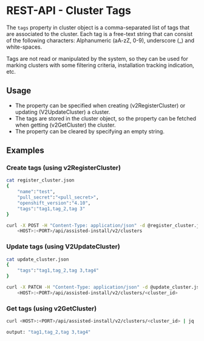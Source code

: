 # REST-API - Cluster Tags

The `tags` property in cluster object is a comma-separated list of tags that are associated to the cluster. Each tag is a free-text string that can consist of the following characters:
Alphanumeric (aA-zZ, 0-9), underscore (\_) and white-spaces.

Tags are not read or manipulated by the system, so they can be used for marking clusters with some filtering criteria, installation tracking indication, etc.

## Usage

- The property can be specified when creating (v2RegisterCluster) or updating (V2UpdateCluster) a cluster.
- The tags are stored in the cluster object, so the property can be fetched when getting (v2GetCluster) the cluster.
- The property can be cleared by specifying an empty string.

## Examples

### Create tags (using v2RegisterCluster)

```bash
cat register_cluster.json
{
    "name":"test",
    "pull_secret":"<pull_secret>",
    "openshift_version":"4.10",
    "tags":"tag1,tag_2,tag 3"
}
```

```bash
curl -X POST -H "Content-Type: application/json" -d @register_cluster.json \
    <HOST>:<PORT>/api/assisted-install/v2/clusters
```

### Update tags (using V2UpdateCluster)

```bash
cat update_cluster.json
{
    "tags":"tag1,tag_2,tag 3,tag4"
}
```

```bash
curl -X PATCH -H "Content-Type: application/json" -d @update_cluster.json \
    <HOST>:<PORT>/api/assisted-install/v2/clusters/<cluster_id>
```

### Get tags (using v2GetCluster)

```bash
curl <HOST>:<PORT>/api/assisted-install/v2/clusters/<cluster_id> | jq '.tags'

output: "tag1,tag_2,tag 3,tag4"
```
